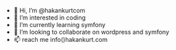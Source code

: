- 👋 Hi, I’m @hakankurtcom
- 👀 I’m interested in coding
- 🌱 I’m currently learning symfony
- 💞️ I’m looking to collaborate on wordpress and symfony
- 📫 reach me info()hakankurt.com

<!---
hakankurtcom/hakankurtcom is a ✨ special ✨ repository because its `README.md` (this file) appears on your GitHub profile.
You can click the Preview link to take a look at your changes.
--->
